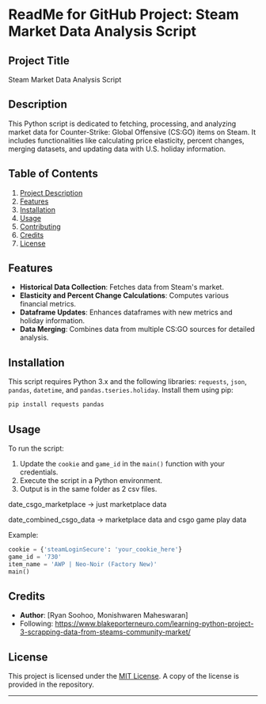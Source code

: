 
# ReadMe for GitHub Project: Steam Market Data Analysis Script

## Project Title
Steam Market Data Analysis Script

## Description
This Python script is dedicated to fetching, processing, and analyzing market data for Counter-Strike: Global Offensive (CS:GO) items on Steam. It includes functionalities like calculating price elasticity, percent changes, merging datasets, and updating data with U.S. holiday information.

## Table of Contents
1. [Project Description](#project-description)
2. [Features](#features)
3. [Installation](#installation)
4. [Usage](#usage)
5. [Contributing](#contributing)
6. [Credits](#credits)
7. [License](#license)

## Features
- **Historical Data Collection**: Fetches data from Steam's market.
- **Elasticity and Percent Change Calculations**: Computes various financial metrics.
- **Dataframe Updates**: Enhances dataframes with new metrics and holiday information.
- **Data Merging**: Combines data from multiple CS:GO sources for detailed analysis.

## Installation
This script requires Python 3.x and the following libraries: `requests`, `json`, `pandas`, `datetime`, and `pandas.tseries.holiday`. Install them using pip:
```bash
pip install requests pandas
```

## Usage
To run the script:
1. Update the `cookie` and `game_id` in the `main()` function with your credentials.
2. Execute the script in a Python environment.
3. Output is in the same folder as 2 csv files.
   
date_csgo_marketplace -> just marketplace data

date_combined_csgo_data -> marketplace data and csgo game play data

Example:
```python
cookie = {'steamLoginSecure': 'your_cookie_here'}
game_id = '730'
item_name = 'AWP | Neo-Noir (Factory New)'
main()
```

## Credits
- **Author**: [Ryan Soohoo, Monishwaren Maheswaran]
- Following: https://www.blakeporterneuro.com/learning-python-project-3-scrapping-data-from-steams-community-market/

## License
This project is licensed under the [MIT License](LICENSE.md). A copy of the license is provided in the repository.

---

